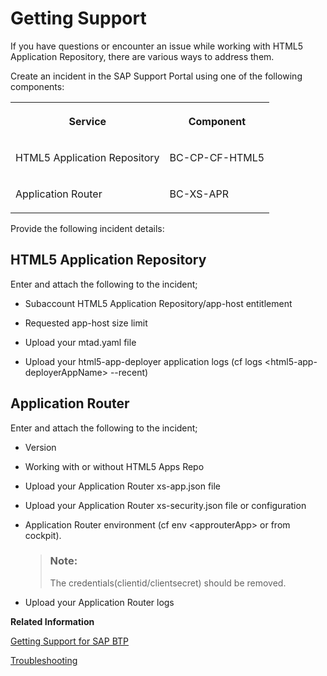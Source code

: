 <!-- loio9220a2fd35d84c888c0ae870ca62bfb7 -->

# Getting Support

If you have questions or encounter an issue while working with HTML5 Application Repository, there are various ways to address them.

Create an incident in the SAP Support Portal using one of the following components:


<table>
<tr>
<th valign="top">

Service



</th>
<th valign="top">

Component



</th>
</tr>
<tr>
<td valign="top">

HTML5 Application Repository



</td>
<td valign="top">

BC-CP-CF-HTML5



</td>
</tr>
<tr>
<td valign="top">

Application Router



</td>
<td valign="top">

BC-XS-APR



</td>
</tr>
</table>

Provide the following incident details:



<a name="loio9220a2fd35d84c888c0ae870ca62bfb7__section_bsb_mdf_33b"/>

## HTML5 Application Repository

Enter and attach the following to the incident;

-   Subaccount HTML5 Application Repository/app-host entitlement

-   Requested app-host size limit

-   Upload your mtad.yaml file

-   Upload your html5-app-deployer application logs \(cf logs <html5-app-deployerAppName\> --recent\)




<a name="loio9220a2fd35d84c888c0ae870ca62bfb7__section_bkh_xcf_33b"/>

## Application Router

Enter and attach the following to the incident;

-   Version

-   Working with or without HTML5 Apps Repo

-   Upload your Application Router xs-app.json file

-   Upload your Application Router xs-security.json file or configuration

-   Application Router environment \(cf env <approuterApp\> or from cockpit\).

    > ### Note:  
    > The credentials\(clientid/clientsecret\) should be removed.

-   Upload your Application Router logs


**Related Information**  


[Getting Support for SAP BTP](../70_getting_support/getting-support-5dd7398.md "Use SAP Community, get guided answers, or explore SAP Support Portal.")

[Troubleshooting](troubleshooting-ae1d53e.md "A troubleshooting guide for HTML5 application repository.")

